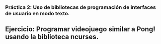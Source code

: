 ### Práctica 2: Uso de bibliotecas de programación de interfaces de usuario en modo texto.
## Ejercicio: Programar videojuego similar a Pong! usando la biblioteca ncurses.